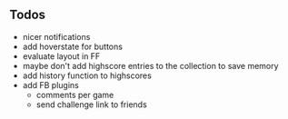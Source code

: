## Todos
- nicer notifications
- add hoverstate for buttons
- evaluate layout in FF
- maybe don't add highscore entries to the collection to save memory
- add history function to highscores
- add FB plugins
  - comments per game
  - send challenge link to friends
